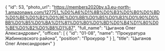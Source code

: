 {
    "id": 53,
    "photo_url": "https://members2020by.s3.eu-north-1.amazonaws.com/127751_%D0%A6%D1%8B%D0%B3%D0%B0%D0%BD%D0%BE%D0%B2%D0%9E%D0%BB%D0%B5%D0%B3%D0%90%D0%BB%D0%B5%D0%BA%D1%81%D0%B0%D0%BD%D0%B4%D1%80%D0%BE%D0%B2%D0%B8%D1%87",
    "full_name": "Цыганов Олег Александрович",
    "offices": [
        {
            "id": "01-08",
            "name": "Прокуратура Жабинковского района",
            "position": "Прокурор "
        }
    ],
    "title": "Цыганов Олег Александрович"
}